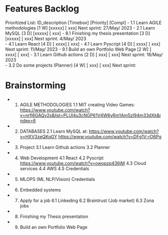 # Features Backlog
Prioritized List:
    ID_description                                [Timebox] [Priority] [Compl]
    - 1.1 Learn AGILE methodologies                   [1 W] [xxxxx]    [  xxx]
Next sprint: 27/May/ 2023
    - 2.1 Learn MySQL                                 [3 D] [xxxxx]    [  xxx]
    - 8.1 Finishing my thesis presentation             [3 D] [xxxxx]    [  xxx]
Next sprint: 4/May/ 2023    
    - 4.1 Learn React                                  [4 D] [ xxxx]    [  xxx]
    - 4.1 Learn Pyscript                               [4 D] [ xxxx]    [  xxx]
Next sprint: 11/May/ 2023
    - 9.1 Build an own Portfolio Web Page              [2 W] [ xxxx]    [  xxx]
    - 3.1 Learn Github actions                        [2 D] [  xxx]    [  xxx]
Next sprint: 18/May/ 2023    
    - 3.2 Do some projects (Planner)                   [4 W] [  xxx]    [  xxx]
Next sprint:     
    
# Brainstorming
- 1. AGILE METHODOLOGIES
     1.1 MIT creating Video Games: https://www.youtube.com/watch?v=nrfl6GAQy2s&list=PLUl4u3cNGP61V4W6yRm1Am5zI94m33dXk&index=6
- 2. DATABASES
     2.1 Learn MySQL at: 
         https://www.youtube.com/watch?v=HXV3zeQKqGY
         https://www.youtube.com/watch?v=DFg1V-rO6Pg
- 3. Project
      3.1 Learn Github actions
      3.2 Planner
- 4. Web Development
      4.1 React
      4.2 Pyscript
          https://www.youtube.com/watch?v=owopzp436jM
      4.3 Cloud services
      4.4 AWS
      4.5 Credentials
- 5. MLOPS (ML NLP/Vision)
    Credentials
- 6. Embedded systems
- 7. Apply for a job
    6.1 Linkeding
    6.2 Braintrust (Job market)
    6.3 Zona jobs
- 8. Finishing my Thesis presentation
- 9. Build an own Portfolio Web Page
